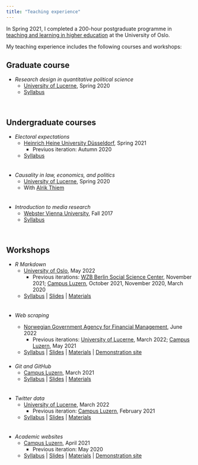 ```yaml
---
title: "Teaching experience"
---
```


In Spring 2021, I completed a 200-hour postgraduate programme in <a href="https://www.uio.no/link/english/academic-development/" target="_blank">teaching and learning in higher education</a> at the University of Oslo.

My teaching experience includes the following courses and workshops: 

## Graduate course

* *Research design in quantitative political science*
  - <a href="https://www.unilu.ch/en/" target="_blank">University of Lucerne</a>, Spring 2020
  - <a href="https://resulumit.com/syllabi/20spring_rd.pdf" target="_blank">Syllabus</a>

<br>

## Undergraduate courses

* *Electoral expectations*
  - <a href="https://www.hhu.de/en/" target="_blank">Heinrich Heine University Düsseldorf</a>, Spring 2021     
     - Previuos iteration: Autumn 2020
  - <a href="https://resulumit.com/syllabi/21spring_ee.pdf" target="_blank">Syllabus</a>

<div style = "line-height: 50%;">
    <br>
</div>

* *Causality in law, economics, and politics*
  - <a href="https://www.unilu.ch/en/" target="_blank">University of Lucerne</a>, Spring 2020
  - With <a href="http://www.alrik-thiem.net/" target="_blank">Alrik Thiem</a>

<div style = "line-height: 50%;">
    <br>
</div>

* *Introduction to media research*
  - <a href="http://webster.ac.at" target="_blank">Webster Vienna University</a>, Fall 2017
  - <a href="https://resulumit.com/syllabi/17fall_rm.pdf" target="_blank">Syllabus</a>

<br>

## Workshops

* *R Markdown*
  - <a href="https://www.uio.no/english/" target="_blank">University of Oslo</a>, May 2022
     - Previous iterations: <a href="https://www.wzb.eu/en" target="_blank">WZB Berlin Social Science Center</a>, November 2021; <a href="https://www.campus-luzern.ch/" target="_blank">Campus Luzern</a>, October 2021, November 2020, March 2020
  - <a href="https://resulumit.com/syllabi/20autumn_rmd.pdf" target="_blank">Syllabus</a> | <a href="https://resulumit.com/teaching/rmd_workshop.html" target="_blank">Slides</a> | <a href="https://github.com/resulumit/rmd_workshop" target="_blank">Materials</a>

<div style = "line-height: 50%;">
    <br>
</div>

* *Web scraping*
  - <a href="https://dfo.no/english" target="_blank">Norwegian Government Agency for Financial Management</a>, June 2022
     - Previous iterations: <a href="https://www.unilu.ch/en/" target="_blank">University of Lucerne</a>, March 2022<a>;  <a href="https://www.campus-luzern.ch/" target="_blank">Campus Luzern</a>, May 2021
  - <a href="https://resulumit.com/syllabi/21spring_ws.pdf" target="_blank">Syllabus</a> | <a href="https://resulumit.com/teaching/scrp_workshop.html" target="_blank">Slides</a> | <a href="https://github.com/resulumit/scrp_workshop" target="_blank">Materials</a> | <a href="https://luzpar.netlify.app/" target="_blank">Demonstration site</a>
  
  <div style = "line-height: 50%;">
    <br>
</div>

* *Git and GitHub*
  - <a href="https://www.campus-luzern.ch/" target="_blank">Campus Luzern</a>, March 2021
  - <a href="https://resulumit.com/syllabi/21spring_git.pdf" target="_blank">Syllabus</a> | <a href="https://resulumit.com/teaching/git_workshop.html" target="_blank">Slides</a> | <a href="https://github.com/resulumit/git_workshop" target="_blank">Materials</a>

<div style = "line-height: 50%;">
    <br>
</div>

* *Twitter data*
  - <a href="https://www.unilu.ch/en/" target="_blank">University of Lucerne</a>, March 2022
     - Previous iteration: <a href="https://www.campus-luzern.ch/" target="_blank">Campus Luzern</a>, February 2021
  - <a href="https://resulumit.com/syllabi/21spring_twtr.pdf" target="_blank">Syllabus</a> | <a href="https://resulumit.com/teaching/twtr_workshop.html" target="_blank">Slides</a> | <a href="https://github.com/resulumit/twtr_workshop" target="_blank">Materials</a>
    
<div style = "line-height: 50%;">
    <br>
</div>

* *Academic websites*
  - <a href="https://www.campus-luzern.ch/" target="_blank">Campus Luzern</a>, April 2021
     - Previous iteration: May 2020
  - <a href="https://resulumit.com/syllabi/21spring_rbd.pdf" target="_blank">Syllabus</a> | <a href="https://resulumit.com/teaching/rbd_workshop.html" target="_blank">Slides</a> | <a href="https://github.com/resulumit/workshop_website" target="_blank">Materials</a> | <a href="https://janejdoe.netlify.app/" target="_blank">Demonstration site</a>

